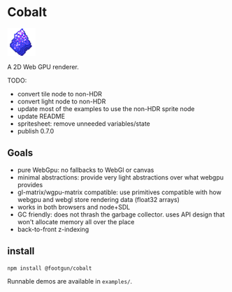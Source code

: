 # Cobalt

![A chunk of cobalt](cobaltx2.png)

A 2D Web GPU renderer.


TODO:
* convert tile node to non-HDR
* convert light node to non-HDR
* update most of the examples to use the non-HDR sprite node
* update README
* spritesheet: remove unneeded variables/state
* publish 0.7.0


## Goals

* pure WebGpu: no fallbacks to WebGl or canvas
* minimal abstractions: provide very light abstractions over what webgpu provides
* gl-matrix/wgpu-matrix compatible: use primitives compatible with how webgpu and webgl store rendering data (float32 arrays)
* works in both browsers and node+SDL
* GC friendly: does not thrash the garbage collector. uses API design that won't allocate memory all over the place
* back-to-front z-indexing


## install

```bash
npm install @footgun/cobalt
```

Runnable demos are available in `examples/`.
